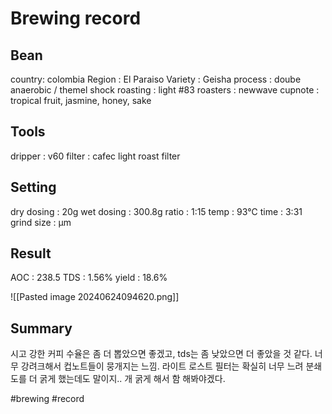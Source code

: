 # Brewing record
 
 ## Bean
 country: colombia 
 Region : El Paraiso
 Variety : Geisha
 process : doube anaerobic / themel shock
 roasting : light #83
 roasters :  newwave
 cupnote : tropical fruit, jasmine, honey, sake

## Tools
 dripper : v60
 filter : cafec light roast filter

 ## Setting
 dry dosing : 20g
 wet dosing : 300.8g
 ratio : 1:15
 temp : 93℃
 time : 3:31
 grind size : μm
 
 ## Result
 AOC : 238.5
 TDS : 1.56%
 yield : 18.6%

![[Pasted image 20240624094620.png]]

## Summary 

시고 강한 커피
수율은 좀 더 뽑았으면 좋겠고,
tds는 좀 낮았으면 더 좋았을 것 같다. 
너무 강려크해서 컵노트들이 뭉개지는 느낌.
라이트 로스트 필터는 확실히 너무 느려
분쇄도를 더 굵게 했는데도 말이지..
개 굵게 해서 함 해봐야겠다.



#brewing 
#record 
